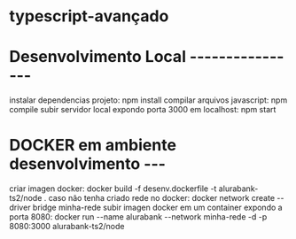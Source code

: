 # typescript-avançado

# Desenvolvimento Local ----------------
 instalar dependencias projeto: npm install
 compilar arquivos javascript: npm compile
 subir servidor local expondo porta 3000 em localhost: npm start 

# DOCKER em ambiente desenvolvimento ---
 criar imagen docker: docker build -f desenv.dockerfile -t alurabank-ts2/node .
 caso não tenha criado rede no docker: docker network create --driver bridge minha-rede
 subir imagen docker em um container expondo a porta 8080: docker run --name alurabank --network minha-rede -d -p 8080:3000 alurabank-ts2/node
